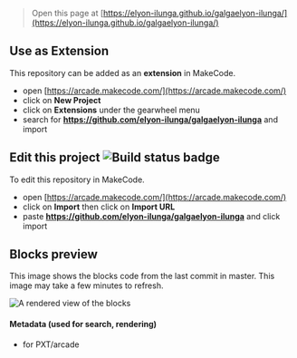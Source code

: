  


> Open this page at [https://elyon-ilunga.github.io/galgaelyon-ilunga/](https://elyon-ilunga.github.io/galgaelyon-ilunga/)

## Use as Extension

This repository can be added as an **extension** in MakeCode.

* open [https://arcade.makecode.com/](https://arcade.makecode.com/)
* click on **New Project**
* click on **Extensions** under the gearwheel menu
* search for **https://github.com/elyon-ilunga/galgaelyon-ilunga** and import

## Edit this project ![Build status badge](https://github.com/elyon-ilunga/galgaelyon-ilunga/workflows/MakeCode/badge.svg)

To edit this repository in MakeCode.

* open [https://arcade.makecode.com/](https://arcade.makecode.com/)
* click on **Import** then click on **Import URL**
* paste **https://github.com/elyon-ilunga/galgaelyon-ilunga** and click import

## Blocks preview

This image shows the blocks code from the last commit in master.
This image may take a few minutes to refresh.

![A rendered view of the blocks](https://github.com/elyon-ilunga/galgaelyon-ilunga/raw/master/.github/makecode/blocks.png)

#### Metadata (used for search, rendering)

* for PXT/arcade
<script src="https://makecode.com/gh-pages-embed.js"></script><script>makeCodeRender("{{ site.makecode.home_url }}", "{{ site.github.owner_name }}/{{ site.github.repository_name }}");</script>
